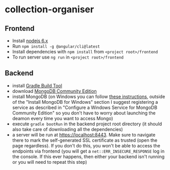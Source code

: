 # collection-organiser

## Frontend
* Install [nodejs 6.x](https://nodejs.org/en/download/)
* Run ```npm install -g @angular/cli@latest```
* Install dependencies with ```npm install``` from ```<project root>/frontend```
* To run server use ```ng run``` in ```<project root>/frontend```

## Backend

* install [Gradle Build Tool](https://gradle.org/)
* download [MongoDB Community Edition](https://www.mongodb.com/download-center#community)
* install MongoDB (on Windows you can follow [these instructions](https://docs.mongodb.com/manual/tutorial/install-mongodb-on-windows), outside of the "Install MongoDB for Windows" section I suggest registering a service as described in "Configure a Windows Service for MongoDB Community Edition" so you don't have to worry about launching the deamon every time you want to access Mongo)
* execute ```gradle bootRun``` in the backend project root directory (it should also take care of downloading all the dependencies)
* a server will be run at [https://localhost:8443](https://localhost:8443). Make sure to navigate there to mark the self-generated SSL certificate as trusted (open the page regardless). If you don't do this, you won't be able to access the endpoints via frontend (you will get a ```net::ERR_INSECURE_RESPONSE``` log in the console. If this ever happens, then either your backend isn't running or you will need to repeat this step)